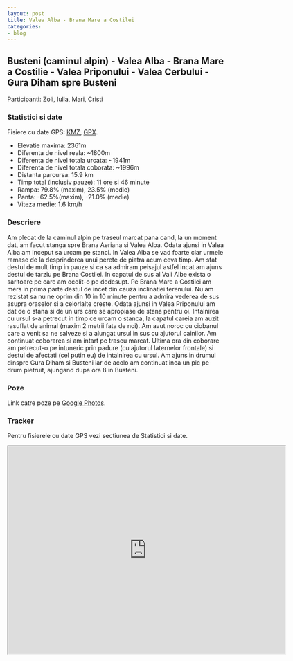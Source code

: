 ```yaml
---
layout: post
title: Valea Alba - Brana Mare a Costilei
categories:
- blog
---
```


Busteni (caminul alpin) - Valea Alba - Brana Mare a Costilie - Valea Priponului - Valea Cerbului - Gura Diham spre Busteni
---

Participanti: Zoli, Iulia, Mari, Cristi

### Statistici si date

Fisiere cu date GPS: <a href="/assets/data/01-10-2016_bmc.kmz">KMZ</a>, <a href="/assets/data/01-10-2016_bmc.gpx">GPX</a>.
<ul>
	<li>Elevatie maxima: 2361m</li>
	<li>Diferenta de nivel reala: ~1800m</li>
	<li>Diferenta de nivel totala urcata: ~1941m</li>
	<li>Diferenta de nivel totala coborata: ~1996m</li>
	<li>Distanta parcursa: 15.9 km</li>
	<li>Timp total (inclusiv pauze): 11 ore si 46 minute</li>
	<li>Rampa: 79.8% (maxim), 23.5% (medie)</li>
	<li>Panta: -62.5%(maxim), -21.0% (medie)</li>
	<li>Viteza medie: 1.6 km/h</li>
</ul>
	
### Descriere
Am plecat de la caminul alpin pe traseul marcat pana cand, la un moment dat, am facut stanga spre Brana Aeriana si Valea Alba. Odata ajunsi in Valea Alba am inceput sa urcam pe stanci. In Valea Alba se vad foarte clar urmele ramase de la desprinderea unui perete de piatra acum ceva timp. Am stat destul de mult timp in pauze si ca sa admiram peisajul astfel incat am ajuns destul de tarziu pe Brana Costilei. In capatul de sus al Vaii Albe exista o saritoare pe care am ocolit-o pe dedesupt. Pe Brana Mare a Costilei am mers in prima parte destul de incet din cauza inclinatiei terenului. Nu am rezistat sa nu ne oprim din 10 in 10 minute pentru a admira vederea de sus asupra oraselor si a celorlalte creste. Odata ajunsi in Valea Priponului am dat de o stana si de un urs care se apropiase de stana pentru oi. Intalnirea cu ursul s-a petrecut in timp ce urcam o stanca, la capatul careia am auzit rasuflat de animal (maxim 2 metrii fata de noi). Am avut noroc cu ciobanul care a venit sa ne salveze si a alungat ursul in sus cu ajutorul cainilor. Am continuat coborarea si am intart pe traseu marcat. Ultima ora din coborare am petrecut-o pe intuneric prin padure (cu ajutorul laternelor frontale) si destul de afectati (cel putin eu) de intalnirea cu ursul. Am ajuns in drumul dinspre Gura Diham si Busteni iar de acolo am continuat inca un pic pe drum pietruit, ajungand dupa ora 8 in Busteni.

### Poze
Link catre poze pe <a href="https://goo.gl/photos/CktMMpVcMZ58DpBD9">Google Photos</a>.

### Tracker
Pentru fisierele cu date GPS vezi sectiunea de Statistici si date.
<iframe src="https://www.google.com/maps/d/u/1/embed?mid=18dXHS5Ib22Nnm9AX1GEyUq5aln8" width="640" height="480"></iframe>